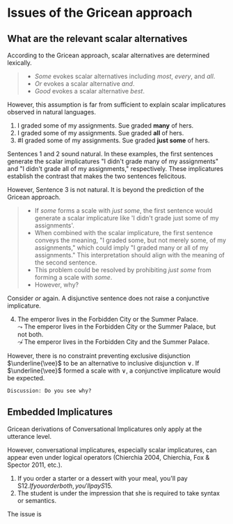# Issues of the Gricean approach

## What are the relevant scalar alternatives

According to the Gricean approach, scalar alternatives are determined lexically. 

> - *Some* evokes scalar alternatives including *most*, *every*, and *all*.
> - *Or* evokes a scalar alternative *and*.
> - *Good* evokes a scalar alternative *best*.

However, this assumption is far from sufficient to explain scalar implicatures observed in natural languages. 

1. I graded some of my assignments. Sue graded **many** of hers.
2. I graded some of my assignments. Sue graded **all** of hers.
3. #I graded some of my assignments. Sue graded **just some** of hers.  

Sentences 1 and 2 sound natural. In these examples, the first sentences generate the scalar implicatures "I didn't grade many of my assignments" and "I didn't grade all of my assignments," respectively. These implicatures establish the contrast that makes the two sentences felicitous.

However, Sentence 3 is not natural. It is beyond the prediction of the Gricean approach. 

> - If *some* forms a scale with *just some*, the first sentence would generate a scalar implicature like 'I didn't grade just some of my assignments'. <br>
> - When combined with the scalar implicature, the first sentence conveys the meaning, "I graded some, but not merely some, of my assignments," which could imply "I graded many or all of my assignments." This interpretation should align with the meaning of the second sentence.
> - This problem could be resolved by prohibiting *just some* from forming a scale with *some*.
> - However, why?  

Consider *or* again. A disjunctive sentence does not raise a conjunctive implicature. 

4. The emperor lives in the Forbidden City or the Summer Palace. <br>
   $\leadsto$ The emperor lives in the Forbidden City or the Summer Palace, but not both. <br>
   $\not\leadsto$ The emperor lives in the Forbidden City and the Summer Palace.
   
However, there is no constraint preventing exclusive disjunction $\underline{\vee}$ to be an alternative to inclusive disjunction $\vee$. If $\underline{\vee}$ formed a scale with $\vee$, a conjunctive implicature would be expected. 

```
Discussion: Do you see why?
``` 

## Embedded Implicatures

Gricean derivations of Conversational Implicatures only apply at the utterance level. 

However, conversational implicatures, especially scalar implicatures, can appear even under logical operators (Chierchia 2004, Chierchia, Fox & Spector 2011, etc.). 

1. If you order a starter or a dessert with your meal, you'll pay S$12. If you order both, you'll pay S$15.
2. The student is under the impression that she is required to take syntax or semantics.

The issue is 




